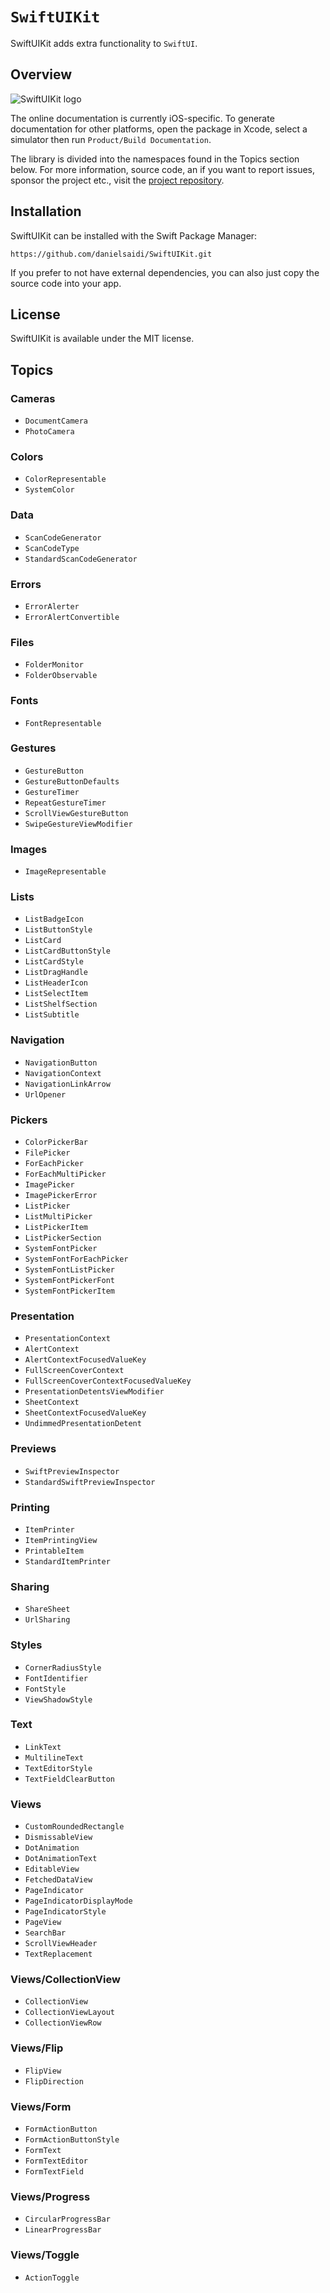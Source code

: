 # ``SwiftUIKit``

SwiftUIKit adds extra functionality to `SwiftUI`.



## Overview

![SwiftUIKit logo](Logo.png)

The online documentation is currently iOS-specific. To generate documentation for other platforms, open the package in Xcode, select a simulator then run `Product/Build Documentation`.

The library is divided into the namespaces found in the Topics section below. For more information, source code, an if you want to report issues, sponsor the project etc., visit the [project repository](https://github.com/danielsaidi/SwiftUIKit).



## Installation

SwiftUIKit can be installed with the Swift Package Manager:

```
https://github.com/danielsaidi/SwiftUIKit.git
```

If you prefer to not have external dependencies, you can also just copy the source code into your app.



## License

SwiftUIKit is available under the MIT license.



## Topics

### Cameras

- ``DocumentCamera``
- ``PhotoCamera``

### Colors

- ``ColorRepresentable``
- ``SystemColor``

### Data

- ``ScanCodeGenerator``
- ``ScanCodeType``
- ``StandardScanCodeGenerator``

### Errors

- ``ErrorAlerter``
- ``ErrorAlertConvertible``

### Files

- ``FolderMonitor``
- ``FolderObservable``

### Fonts

- ``FontRepresentable``

### Gestures

- ``GestureButton``
- ``GestureButtonDefaults``
- ``GestureTimer``
- ``RepeatGestureTimer``
- ``ScrollViewGestureButton``
- ``SwipeGestureViewModifier``

### Images

- ``ImageRepresentable``

### Lists

- ``ListBadgeIcon``
- ``ListButtonStyle``
- ``ListCard``
- ``ListCardButtonStyle``
- ``ListCardStyle``
- ``ListDragHandle``
- ``ListHeaderIcon``
- ``ListSelectItem``
- ``ListShelfSection``
- ``ListSubtitle``

### Navigation

- ``NavigationButton``
- ``NavigationContext``
- ``NavigationLinkArrow``
- ``UrlOpener``

### Pickers

- ``ColorPickerBar``
- ``FilePicker``
- ``ForEachPicker``
- ``ForEachMultiPicker``
- ``ImagePicker``
- ``ImagePickerError``
- ``ListPicker``
- ``ListMultiPicker``
- ``ListPickerItem``
- ``ListPickerSection``
- ``SystemFontPicker``
- ``SystemFontForEachPicker``
- ``SystemFontListPicker``
- ``SystemFontPickerFont``
- ``SystemFontPickerItem``

### Presentation

- ``PresentationContext``
- ``AlertContext``
- ``AlertContextFocusedValueKey``
- ``FullScreenCoverContext``
- ``FullScreenCoverContextFocusedValueKey``
- ``PresentationDetentsViewModifier``
- ``SheetContext``
- ``SheetContextFocusedValueKey``
- ``UndimmedPresentationDetent``

### Previews

- ``SwiftPreviewInspector``
- ``StandardSwiftPreviewInspector``

### Printing

- ``ItemPrinter``
- ``ItemPrintingView``
- ``PrintableItem``
- ``StandardItemPrinter``

### Sharing

- ``ShareSheet``
- ``UrlSharing``

### Styles

- ``CornerRadiusStyle``
- ``FontIdentifier``
- ``FontStyle``
- ``ViewShadowStyle``

### Text

- ``LinkText``
- ``MultilineText``
- ``TextEditorStyle``
- ``TextFieldClearButton``

### Views

- ``CustomRoundedRectangle``
- ``DismissableView``
- ``DotAnimation``
- ``DotAnimationText``
- ``EditableView``
- ``FetchedDataView``
- ``PageIndicator``
- ``PageIndicatorDisplayMode``
- ``PageIndicatorStyle``
- ``PageView``
- ``SearchBar``
- ``ScrollViewHeader``
- ``TextReplacement``

### Views/CollectionView

- ``CollectionView``
- ``CollectionViewLayout``
- ``CollectionViewRow``

<!--### Views/DetailPanel-->
<!---->
<!--- ``DetailPanel``-->
<!--- ``DetailPanelButtonGroup``-->
<!--- ``DetailPanelContainer``-->
<!--- ``DetailPanelContext``-->
<!--- ``DetailPanelForm``-->
<!--- ``DetailPanelHeader``-->
<!--- ``DetailPanelPresenter``-->

### Views/Flip

- ``FlipView``
- ``FlipDirection``

### Views/Form

- ``FormActionButton``
- ``FormActionButtonStyle``
- ``FormText``
- ``FormTextEditor``
- ``FormTextField``

### Views/Progress

- ``CircularProgressBar``
- ``LinearProgressBar``

### Views/Toggle

- ``ActionToggle``
